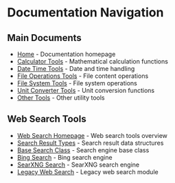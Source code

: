 # Documentation Navigation

## Main Documents

- [Home](../readme_en.md) - Documentation homepage
- [Calculator Tools](calculator.md) - Mathematical calculation functions
- [Date Time Tools](datetime.md) - Date and time handling
- [File Operations Tools](file_ops.md) - File content operations
- [File System Tools](filesystem.md) - File system operations
- [Unit Converter Tools](unit_converter.md) - Unit conversion functions
- [Other Tools](other_tools.md) - Other utility tools

## Web Search Tools

- [Web Search Homepage](websearch/index.md) - Web search tools overview
- [Search Result Types](websearch/search_result.md) - Search result data structures
- [Base Search Class](websearch/base_search.md) - Search engine base class
- [Bing Search](websearch/bing.md) - Bing search engine
- [SearXNG Search](websearch/searxng.md) - SearXNG search engine
- [Legacy Web Search](websearch/legacy.md) - Legacy web search module

